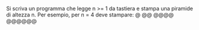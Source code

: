 Si scriva un programma che legge n >= 1 da tastiera e stampa una piramide di altezza n. Per esempio, per n = 4 deve stampare:
   @
  @@
 @@@@
@@@@@@